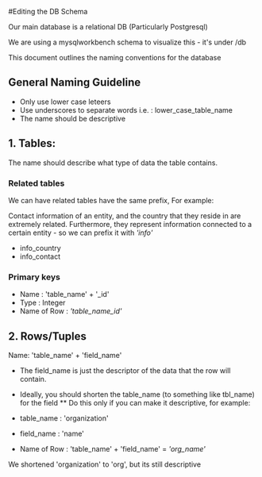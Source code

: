 #Editing the DB Schema

Our main database is a relational DB (Particularly Postgresql)

We are using a mysqlworkbench schema to visualize this - it's under /db

This document outlines the naming conventions for the database


## General Naming Guideline

* Only use lower case leteers
* Use underscores to separate words  i.e. : lower_case_table_name
* The name should be descriptive

## 1. Tables:

The name should describe what type of data the table contains. 

### Related tables

We can have related tables have the same prefix, For example:

Contact information of an entity, and the country that they reside in are extremely related. Furthermore, they represent information connected to a certain entity - so we can prefix it with *'info'*

* info_country
* info_contact

### Primary keys

* Name : 'table_name' + '_id'
* Type : Integer
* Name of Row : *'table_name_id'*

## 2. Rows/Tuples

Name: 'table_name' + 'field_name'

* The field_name is just the descriptor of the data that the row will contain.
* Ideally, you should shorten the table_name (to something like tbl_name) for the field
** Do this only if you can make it descriptive, for example:

* table_name : 'organization'
* field_name : 'name'
* Name of Row : 'table_name' + 'field_name' = *'org_name'*

We shortened 'organization' to 'org', but its still descriptive

